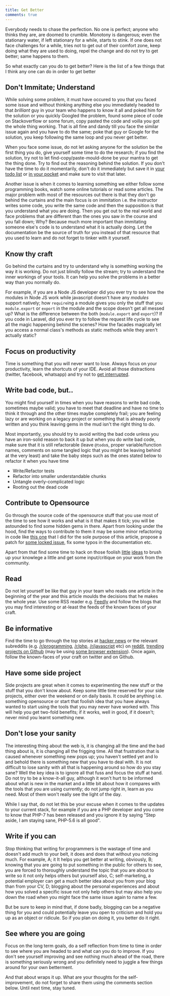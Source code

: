 ```yaml
---
title: Get Better
comments: true
---
```


Everybody needs to chase the perfection. No one is perfect; anyone who thinks they are, are doomed to crumble. Monotony is dangerous; even the stationary water, if left stationary for a while, starts to stink. If one does not face challenges for a while, tries not to get out of their comfort zone, keep doing what they are used to doing, repel the change and do not try to get better; same happens to them.

So what exactly can you do to get better? Here is the list of a few things that I think any one can do in order to get better

## Don't Immitate; Understand

While solving some problem, it must have occured to you that you faced some issue and without thinking anything else you immediately headed to that *brilliant* guy in your team who happens to know it all and poked him for the solution or you quickly Googled the problem, found some piece of code on Stackoverflow or some forum, copy pasted the code and voilla you got the whole thing working. That is all fine and dandy till you face the similar issue again and you have to do the same; poke that guy or Google for the solution, you keep following the same loop and you never get better. 

When you face some issue, do not let asking anyone for the solution be the first thing you do, give yourself some time to do the research; if you find the solution, try not to let find-copy/paste-mould-done be your mantra to get the thing done. Try to find out the reasoning behind the solution. If you don't have the time to do it momentarily, don't do it immediately but save it in [your todo list](http://todoist.com) or [in your pocket](http://getpocket.com/) and make sure to visit that later.

Another issue is when it comes to learning something we either follow some programming books, watch some online tutorials or read some articles. The major problem with most of the resources out there is that they don't go behind the curtains and the main focus is on immitation i.e. the instructor writes some code, you write the same code and then the supposition is that you understand what you are doing. Then you get out to the real world and face problems that are different than the ones you saw in the course and you fall down; Why? Because much more important than immitating someone else's code is to understand what it is actually doing. Let the documentation be the source of truth for you instead of that resource that you used to learn and do not forget to tinker with it yourself.

## Know thy craft

Go behind the curtains and try to understand why is something working the way it is working. Do not just blindly follow the stream; try to understand the inner workings of your tools. It can help you solve the problems in a better way than you normally do.

For example, if you are a Node JS developer did you ever try to see how the modules in Node JS work while javascript doesn't have any *modules* support natively; how `require`ing a module gives you only the stuff that you `module.export` or `export` in the module and the scope doesn't get all messed up? What is the difference between the both (`module.export` and `export`)? If you code in Laravel, did you ever try to follow the request life cycle to see all the magic happening behind the scenes? How the facades magically let you access a normal class's methods as static methods while they aren't actually static?

## Focus on productivity

Time is something that you will never want to lose. Always focus on your productivity, learn the shortcuts of your IDE. Avoid all those distractions (twitter, facebook, whatsapp) and try not to [get interrupted](http://blog.ninlabs.com/2013/01/programmer-interrupted/).

## Write bad code, but..

You might find yourself in times when you have reasons to write bad code, sometimes maybe valid; you have to meet that deadline and have no time to think it through and the other times maybe completely frail; you are feeling lazy or are working on a legacy project or something that is already poorly written and you think leaving gems in the mud isn't the right thing to do. 

Most importantly, you should try to avoid writing the bad code unless you have an iron-solid reason to back it up but when you do write bad code, make sure that it is still refactorable (leave `@todo`s, proper variable/function names, comments on some tangled logic that you might be leaving behind at the very least) and take the baby steps such as the ones stated below to refactor it when you have time

- Write/Refactor tests
- Refactor into smaller understandable chunks
- Untangle overly-complicated logic
- Rooting out the dead code

## Contribute to Opensource

Go through the source code of the opensource stuff that you use most of the time to see how it works and what is it that makes it tick; you will be astounded to find some hidden gems in there. Apart from looking under the hood, find the ways to contribute to them it may be some minor refactoring in code like [this one](https://github.com/composer/composer/pull/5669/commits/6990454e567a860411931135a838cf1f838cb49c) that I did for the sole purpose of this article, propose a patch for [some locked issue](https://github.com/composer/composer/issues), fix some typos in the documentation etc.

Apart from that find some time to hack on those foolish [little](https://github.com/kamranahmedse/beetle) [ideas](https://github.com/kamranahmedse/jumper-bot) to brush up your knowlege a little and get some input/critique on your work from the community.

## Read

Do not let yourself be like that guy in your team who reads one article in the beginning of the year and this article moulds the decisions that he makes the whole year. Use some RSS reader e.g. [Feedly](http://feedly.com) and follow the blogs that you may find interesting or at-least the feeds of the known faces of your craft.

## Be informative

Find the time to go through the top stories at [hacker news](http://news.ycombinator.com/) or the relevant subreddits (e.g. [/r/programming](http://reddit.com/r/programming), [/r/php](http://reddit.com/r/php), [/r/javascript](http://reddit.com/r/php) etc) on [reddit](http://reddit.com), [trending projects on Github](http://github.com/trending) (may be using [some browser extension](http://github.com/kamranahmedse/githunt)). Once again, follow the known-faces of your craft on twitter and on Github.

## Have some side project

Side projects are great when it comes to experimenting the new stuff or the stuff that you don't know about. Keep some little time reserved for your side projects, either over the weekend or on daily basis. It could be anything i.e. something opensource or start that foolish idea that you have always wanted to start using the tools that you may never have worked with. This will help you get two-fold benefits; if it works, well in good, if it doesn't; never mind you learnt something new.

## Don't lose your sanity

The interesting thing about the web is, it is changing all the time and the bad thing about is, it is changing all the frigging time. All that frustration that is caused whenever something new pops up; you haven't settled yet and lo and behold there is something new that you have to deal with. It is not difficult to lose sanity with all that is happening around so how do you stay sane? Well the key idea is to ignore all that fuss and focus the stuff at hand. Do not try to be a know-it-all guy, although it won't hurt to be informed about what is new in the market and a little bit about how it compares with the tools that you are using currently; do not jump right in, learn as you need. Most of them won't really see the light of the day.

While I say that, do not let this be your excuse when it comes to the updates to your current stack, for example if you are a PHP developer and you come to know that PHP-7 has been released and you ignore it by saying "Step aside, I am staying sane, PHP-5.6 is all good".

## Write if you can

Stop thinking that writing for programmers is the wastage of time and doesn't add much to your belt, it does and does that without you noticing much. For example, A; it It helps you get better at writing, obviously, B; knowing that you are going to put something in the public for others to see, you are forced to thoroughly understand the topic that you are about to write so it not only helps others but yourself also, C; self-marketing, a potential employer can get a much better idea about you from your blog than from your CV, D; blogging about the personal experiences and about how you solved a specific issue not only help others but may also help you down the road when you might face the same issue again to name a few. 

But be sure to keep in mind that, if done badly, blogging can be a negative thing for you and could potentially leave you open to criticism and hold you up as an object or ridicule. So if you plan on doing it, you better do it right.

## See where you are going

Focus on the long term goals, do a self reflection from time to time in order to see where you are headed to and what can you do to improve. If you don't see yourself improving and see nothing much ahead of the road, there is something seriously wrong and you definitely need to juggle a few things around for your own betterment.

And that about wraps it up. What are your thoughts for the self-improvement, do not forget to share them using the comments section below. Until next time, stay tuned.
